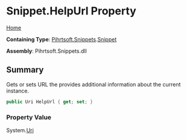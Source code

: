 # Snippet\.HelpUrl Property

[Home](../../../../README.md)

**Containing Type**: [Pihrtsoft.Snippets](../../README.md)\.[Snippet](../README.md)

**Assembly**: Pihrtsoft\.Snippets\.dll

## Summary

Gets or sets URL the provides additional information about the current instance\.

```csharp
public Uri HelpUrl { get; set; }
```

### Property Value

System\.[Uri](https://docs.microsoft.com/en-us/dotnet/api/system.uri)

